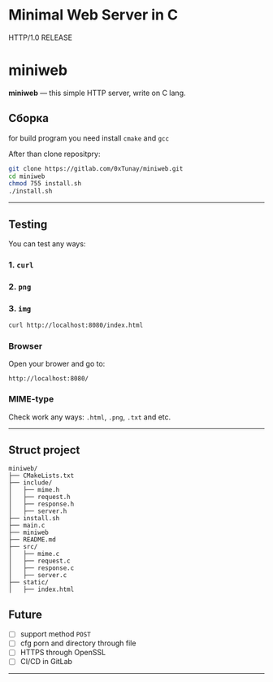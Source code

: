 # Minimal Web Server in C

HTTP/1.0 RELEASE



# miniweb

**miniweb** — this simple HTTP server, write on C lang.

## Сборка

for build program you need install ```cmake``` and ```gcc```


After than clone repositpry:

```bash
git clone https://gitlab.com/0xTunay/miniweb.git
cd miniweb
chmod 755 install.sh
./install.sh
```

---


## Testing

You can test any ways:

### 1. `curl`
### 2. `png`
### 3. `img`
```bash
curl http://localhost:8080/index.html
```

### Browser

Open your brower and go to:

```
http://localhost:8080/
```

### MIME-type

Check work any ways: `.html`, `.png`, `.txt` and etc.

---

## Struct project
```
miniweb/
├── CMakeLists.txt
├── include/
│   ├── mime.h
│   ├── request.h
│   ├── response.h
│   ├── server.h
├── install.sh
├── main.c
├── miniweb
├── README.md
├── src/
│   ├── mime.c
│   ├── request.c
│   ├── response.c
│   ├── server.c
├── static/
│   ├── index.html
```

## Future

- [ ] support method  `POST`
- [ ] cfg porn and directory through file
- [ ] HTTPS through OpenSSL
- [ ] CI/CD in GitLab

---